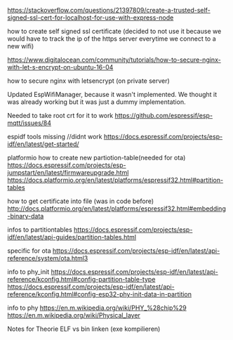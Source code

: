 https://stackoverflow.com/questions/21397809/create-a-trusted-self-signed-ssl-cert-for-localhost-for-use-with-express-node

how to create self signed ssl certificate (decided to not use it because we would have to track the ip of the https server everytime we connect to a new wifi)

https://www.digitalocean.com/community/tutorials/how-to-secure-nginx-with-let-s-encrypt-on-ubuntu-16-04

how to secure nginx with letsencrypt (on private server)

Updated EspWifiManager, because it wasn't implemented. We thought it was already working but it was just a dummy implementation.

Needed to take root crt for it to work
https://github.com/espressif/esp-mqtt/issues/84

espidf tools missing //didnt work
https://docs.espressif.com/projects/esp-idf/en/latest/get-started/

platformio how to create new partiotion-table(needed for ota)
https://docs.espressif.com/projects/esp-jumpstart/en/latest/firmwareupgrade.html
https://docs.platformio.org/en/latest/platforms/espressif32.html#partition-tables

how to get certificate into file (was in code before)
http://docs.platformio.org/en/latest/platforms/espressif32.html#embedding-binary-data

infos to partitiontables
https://docs.espressif.com/projects/esp-idf/en/latest/api-guides/partition-tables.html

  specific for ota
  https://docs.espressif.com/projects/esp-idf/en/latest/api-reference/system/ota.html3

  info to phy_init
  https://docs.espressif.com/projects/esp-idf/en/latest/api-reference/kconfig.html#config-partition-table-type
  https://docs.espressif.com/projects/esp-idf/en/latest/api-reference/kconfig.html#config-esp32-phy-init-data-in-partition

  info to phy
  https://en.m.wikipedia.org/wiki/PHY_%28chip%29
  https://en.m.wikipedia.org/wiki/Physical_layer

Notes for Theorie
ELF vs bin
linken (exe kompilieren)

